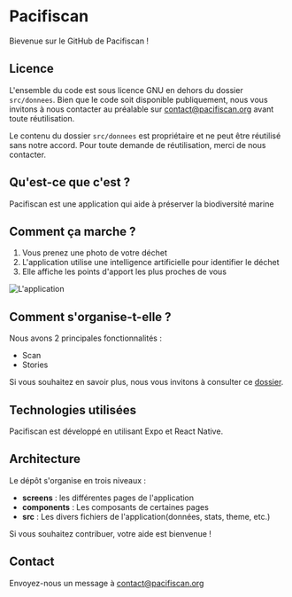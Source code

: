 # Pacifiscan

Bievenue sur le GitHub de Pacifiscan !

## Licence

L'ensemble du code est sous licence GNU en dehors du dossier `src/donnees`. Bien que le code soit disponible publiquement, nous vous invitons à nous contacter au préalable sur [contact@pacifiscan.org](mailto:contact@pacifiscan.org) avant toute réutilisation.

Le contenu du dossier `src/donnees` est propriétaire et ne peut être réutilisé sans notre accord. Pour toute demande de réutilisation, merci de nous contacter.

## Qu'est-ce que c'est ?

Pacifiscan est une application qui aide à préserver la biodiversité marine

## Comment ça marche ?

1. Vous prenez une photo de votre déchet
2. L'application utilise une intelligence artificielle pour identifier le déchet
3. Elle affiche les points d'apport les plus proches de vous

![L'application](https://pacifiscan.org/app.png)

## Comment s'organise-t-elle ?

Nous avons 2 principales fonctionnalités :

- Scan
- Stories

Si vous souhaitez en savoir plus, nous vous invitons à consulter ce [dossier](https://oncle-stan.pacifiscan.org/press-kit.zip).

## Technologies utilisées

Pacifiscan est développé en utilisant Expo et React Native.

## Architecture

Le dépôt s'organise en trois niveaux :

- **screens** : les différentes pages de l'application
- **components** : Les composants de certaines pages
- **src** : Les divers fichiers de l'application(données, stats, theme, etc.)
  
Si vous souhaitez contribuer, votre aide est bienvenue !

## Contact

Envoyez-nous un message à [contact@pacifiscan.org](mailto:contact@pacifiscan.org)
